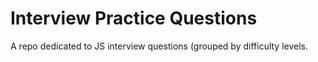 # Interview Practice Questions
 A repo dedicated to JS interview questions (grouped by difficulty levels.
